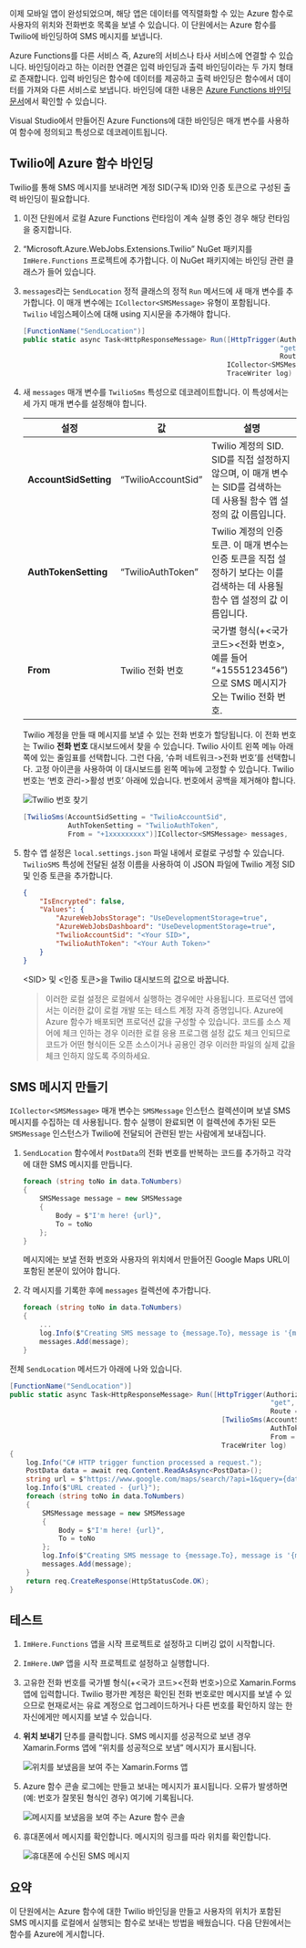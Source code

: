 이제 모바일 앱이 완성되었으며, 해당 앱은 데이터를 역직렬화할 수 있는 Azure 함수로 사용자의 위치와 전화번호 목록을 보낼 수 있습니다. 이 단원에서는 Azure 함수를 Twilio에 바인딩하여 SMS 메시지를 보냅니다.

Azure Functions를 다른 서비스 즉, Azure의 서비스나 타사 서비스에 연결할 수 있습니다. 바인딩이라고 하는 이러한 연결은 입력 바인딩과 출력 바인딩이라는 두 가지 형태로 존재합니다. 입력 바인딩은 함수에 데이터를 제공하고 출력 바인딩은 함수에서 데이터를 가져와 다른 서비스로 보냅니다. 바인딩에 대한 내용은 [Azure Functions 바인딩 문서](https://docs.microsoft.com/azure/azure-functions/functions-triggers-bindings)에서 확인할 수 있습니다.

Visual Studio에서 만들어진 Azure Functions에 대한 바인딩은 매개 변수를 사용하여 함수에 정의되고 특성으로 데코레이트됩니다.

## <a name="bind-the-azure-function-to-twilio"></a>Twilio에 Azure 함수 바인딩

Twilio를 통해 SMS 메시지를 보내려면 계정 SID(구독 ID)와 인증 토큰으로 구성된 출력 바인딩이 필요합니다.

1. 이전 단원에서 로컬 Azure Functions 런타임이 계속 실행 중인 경우 해당 런타임을 중지합니다.

1. “Microsoft.Azure.WebJobs.Extensions.Twilio” NuGet 패키지를 `ImHere.Functions` 프로젝트에 추가합니다. 이 NuGet 패키지에는 바인딩 관련 클래스가 들어 있습니다.

1. `messages`라는 `SendLocation` 정적 클래스의 정적 `Run` 메서드에 새 매개 변수를 추가합니다. 이 매개 변수에는 `ICollector<SMSMessage>` 유형이 포함됩니다. `Twilio` 네임스페이스에 대해 using 지시문을 추가해야 합니다.

    ```cs
    [FunctionName("SendLocation")]
    public static async Task<HttpResponseMessage> Run([HttpTrigger(AuthorizationLevel.Anonymous,
                                                                   "get", "post",
                                                                   Route = null)]HttpRequestMessage req,
                                                      ICollector<SMSMessage> messages,
                                                      TraceWriter log)
    ```

1. 새 `messages` 매개 변수를 `TwilioSms` 특성으로 데코레이트합니다. 이 특성에서는 세 가지 매개 변수를 설정해야 합니다.

    | 설정      |  값   | 설명                                        |
    | --- | --- | ---|
    | **AccountSidSetting** | “TwilioAccountSid” | Twilio 계정의 SID. SID를 직접 설정하지 않으며, 이 매개 변수는 SID를 검색하는 데 사용될 함수 앱 설정의 값 이름입니다. |
    | **AuthTokenSetting** | “TwilioAuthToken” | Twilio 계정의 인증 토큰. 이 매개 변수는 인증 토큰을 직접 설정하기 보다는 이를 검색하는 데 사용될 함수 앱 설정의 값 이름입니다. |
    | **From** | Twilio 전화 번호 | 국가별 형식(+\<국가 코드\>\<전화 번호\>, 예를 들어 “+1555123456”)으로 SMS 메시지가 오는 Twilio 전화 번호. |

    Twilio 계정을 만들 때 메시지를 보낼 수 있는 전화 번호가 할당됩니다. 이 전화 번호는 Twilio **전화 번호** 대시보드에서 찾을 수 있습니다. Twilio 사이트 왼쪽 메뉴 아래쪽에 있는 줄임표를 선택합니다. 그런 다음, ‘슈퍼 네트워크->전화 번호’를 선택합니다. 고정 아이콘을 사용하여 이 대시보드를 왼쪽 메뉴에 고정할 수 있습니다. Twilio 번호는 ‘번호 관리->활성 번호’ 아래에 있습니다. 번호에서 공백을 제거해야 합니다.

    ![Twilio 번호 찾기](../media-drafts/7-twilio-find-number.png)

    ```cs
    [TwilioSms(AccountSidSetting = "TwilioAccountSid",
               AuthTokenSetting = "TwilioAuthToken",
               From = "+1xxxxxxxxx")]ICollector<SMSMessage> messages,
    ```

1. 함수 앱 설정은 `local.settings.json` 파일 내에서 로컬로 구성할 수 있습니다. `TwilioSMS` 특성에 전달된 설정 이름을 사용하여 이 JSON 파일에 Twilio 계정 SID 및 인증 토큰을 추가합니다.

    ```json
    {
        "IsEncrypted": false,
        "Values": {
            "AzureWebJobsStorage": "UseDevelopmentStorage=true",
            "AzureWebJobsDashboard": "UseDevelopmentStorage=true",
            "TwilioAccountSid": "<Your SID>",
            "TwilioAuthToken": "<Your Auth Token>"
        }
    }
    ```

    \<SID\> 및 \<인증 토큰\>을 Twilio 대시보드의 값으로 바꿉니다.

    > 이러한 로컬 설정은 로컬에서 실행하는 경우에만 사용됩니다. 프로덕션 앱에서는 이러한 값이 로컬 개발 또는 테스트 계정 자격 증명입니다. Azure에 Azure 함수가 배포되면 프로덕션 값을 구성할 수 있습니다.
    > 코드를 소스 제어에 체크 인하는 경우 이러한 로컬 응용 프로그램 설정 값도 체크 인되므로 코드가 어떤 형식이든 오픈 소스이거나 공용인 경우 이러한 파일의 실제 값을 체크 인하지 않도록 주의하세요.

## <a name="create-the-sms-messages"></a>SMS 메시지 만들기

`ICollector<SMSMessage>` 매개 변수는 `SMSMessage` 인스턴스 컬렉션이며 보낼 SMS 메시지를 수집하는 데 사용됩니다. 함수 실행이 완료되면 이 컬렉션에 추가된 모든 `SMSMessage` 인스턴스가 Twilio에 전달되어 관련된 받는 사람에게 보내집니다.

1. `SendLocation` 함수에서 `PostData`의 전화 번호를 반복하는 코드를 추가하고 각각에 대한 SMS 메시지를 만듭니다.

    ```cs
    foreach (string toNo in data.ToNumbers)
    {
        SMSMessage message = new SMSMessage
        {
            Body = $"I'm here! {url}",
            To = toNo
        };
    }
    ```

    메시지에는 보낼 전화 번호와 사용자의 위치에서 만들어진 Google Maps URL이 포함된 본문이 있어야 합니다.

1. 각 메시지를 기록한 후에 `messages` 컬렉션에 추가합니다.

    ```cs
    foreach (string toNo in data.ToNumbers)
    {
        ...
        log.Info($"Creating SMS message to {message.To}, message is '{message.Body}'.");
        messages.Add(message);
    }
    ```

전체 `SendLocation` 메서드가 아래에 나와 있습니다.

```cs
[FunctionName("SendLocation")]
public static async Task<HttpResponseMessage> Run([HttpTrigger(AuthorizationLevel.Anonymous,
                                                                "get", "post",
                                                                Route = null)]HttpRequestMessage req,
                                                    [TwilioSms(AccountSidSetting = "TwilioAccountSid",
                                                                AuthTokenSetting = "TwilioAuthToken",
                                                                From = "<your Twilio phone number>")]ICollector<SMSMessage> messages,
                                                    TraceWriter log)
{
    log.Info("C# HTTP trigger function processed a request.");
    PostData data = await req.Content.ReadAsAsync<PostData>();
    string url = $"https://www.google.com/maps/search/?api=1&query={data.Latitude},{data.Longitude}";
    log.Info($"URL created - {url}");
    foreach (string toNo in data.ToNumbers)
    {
        SMSMessage message = new SMSMessage
        {
            Body = $"I'm here! {url}",
            To = toNo
        };
        log.Info($"Creating SMS message to {message.To}, message is '{message.Body}'.");
        messages.Add(message);
    }
    return req.CreateResponse(HttpStatusCode.OK);
}
```

## <a name="test-it-out"></a>테스트

1. `ImHere.Functions` 앱을 시작 프로젝트로 설정하고 디버깅 없이 시작합니다.

1. `ImHere.UWP` 앱을 시작 프로젝트로 설정하고 실행합니다.

1. 고유한 전화 번호를 국가별 형식(+\<국가 코드\>\<전화 번호\>)으로 Xamarin.Forms 앱에 입력합니다. Twilio 평가판 계정은 확인된 전화 번호로만 메시지를 보낼 수 있으므로 현재로서는 유료 계정으로 업그레이드하거나 다른 번호를 확인하지 않는 한 자신에게만 메시지를 보낼 수 있습니다.

1. **위치 보내기** 단추를 클릭합니다. SMS 메시지를 성공적으로 보낸 경우 Xamarin.Forms 앱에 “위치를 성공적으로 보냄” 메시지가 표시됩니다.

    ![위치를 보냈음을 보여 주는 Xamarin.Forms 앱](../media-drafts/7-ui-location-sent.png)

1. Azure 함수 콘솔 로그에는 만들고 보내는 메시지가 표시됩니다. 오류가 발생하면(예: 번호가 잘못된 형식인 경우) 여기에 기록됩니다.

    ![메시지를 보냈음을 보여 주는 Azure 함수 콘솔](../media-drafts/7-function-message-sent.png)

1. 휴대폰에서 메시지를 확인합니다. 메시지의 링크를 따라 위치를 확인합니다.

    ![휴대폰에 수신된 SMS 메시지](../media-drafts/7-message-received.png)

## <a name="summary"></a>요약

이 단원에서는 Azure 함수에 대한 Twilio 바인딩을 만들고 사용자의 위치가 포함된 SMS 메시지를 로컬에서 실행되는 함수로 보내는 방법을 배웠습니다. 다음 단원에서는 함수를 Azure에 게시합니다.